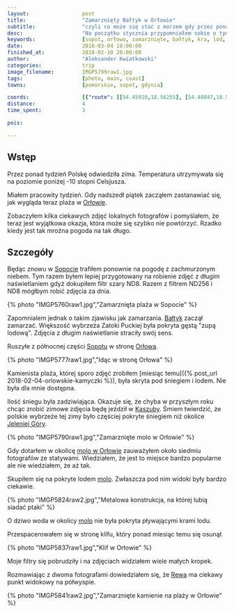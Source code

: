 ```yaml
---
layout:                 post
title:                  "Zamarznięty Bałtyk w Orłowie"
subtitle:               "czyli co może się stać z morzem gdy przez ponad tydzień temperatura spadnie poniżej -10 stopni Celsjusza"
desc:                   "Na początku stycznia przypomniałem sobie o tym, jak w 2012 roku temperatura w Poznaniu wynosiła -16 stopni. Nie przypuszczałem, że końcówka zimy może być taka mroźna. Wyjazd do Sopotu był bardzo impulsywny. Wiedziałem, że taka pogoda może się szybko nie powtórzyć."
keywords:               [sopot, orłowo, zamarznięte, bałtyk, kra, lód, pochmurnie]
date:                   2018-03-04 10:00:00
finished_at:            2018-02-10 20:00:00
author:                 "Aleksander Kwiatkowski"
categories:             trip
image_filename:         IMGP5799raw1.jpg
tags:                   [photo, main, coast]
towns:                  [pomorskie, sopot, gdynia]

coords:                 [{"route": [[54.45910,18.56255], [54.48047,18.56435]], "type": "hike"}]
distance:               4
time_spent:             3

pois:

---
```


[wiki-orlowo]: https://pl.wikipedia.org/wiki/Or%C5%82owo_(Gdynia)
[wiki-orlowo-molo]: https://pl.wikipedia.org/wiki/Molo_w_Gdyni_Or%C5%82owie
[wiki-sopot]: https://pl.wikipedia.org/wiki/Sopot
[wiki-baltyk]: https://pl.wikipedia.org/wiki/Morze_Ba%C5%82tyckie
[wiki-kaszuby]: https://pl.wikipedia.org/wiki/Kaszuby
[wiki-jelenia-gora]: https://pl.wikipedia.org/wiki/Jelenia_G%C3%B3ra
[wiki-rewa]: https://pl.wikipedia.org/wiki/Rewa_(wojew%C3%B3dztwo_pomorskie)


## Wstęp

Przez ponad tydzień Polskę odwiedziła zima. Temperatura utrzymywała się
na poziomie poniżej -10 stopni Celsjusza.

Miałem pracowity tydzień. Gdy nadszedł piątek zacząłem zastanawiać się,
jak wygląda teraz plaża w [Orłowie][wiki-orlowo].

Zobaczyłem kilka ciekawych zdjęć lokalnych fotografów i
pomyślałem, że teraz jest wyjątkowa okazja, która może się szybko nie
powtórzyć. Rzadko kiedy jest tak mroźna pogoda na tak długo.

## Szczegóły

Będąc znowu w [Sopocie][wiki-sopot] trafiłem ponownie na pogodę z
zachmurzonym niebem.
Tym razem byłem lepiej przygotowany na robienie zdjęć z długim naświetlaniem
gdyż dokupiłem filtr szary ND8. Razem z filtrem ND256 i ND8 mógłbym robić
zdjęcia za dnia.

{% photo "IMGP5760raw1.jpg","Zamarznięta plaża w Sopocie" %}

Zapomnialem jednak o takim zjawisku jak zamarzania. [Bałtyk][wiki-baltyk] zaczął
zamarzać. Większość wybrzeża Zatoki Puckiej była pokryta gęstą "zupą lodową".
Zdjęcia z długim naświetlanie straciły swój sens.

Ruszyłe z północnej części [Sopotu][wiki-sopot] w stronę
[Orłowa][wiki-orlowo].

{% photo "IMGP5777raw1.jpg","Idąc w stronę Orłowa" %}

Kamienista plaża, której sporo zdjęć zrobiłem
[miesiąc temu]({% post_url 2018-02-04-orlowskie-kamyczki %}), była skryta
pod śniegiem i lodem. Nie była dla mnie dostępna.

Ilość śniegu była zadziwiająca. Okazuje się, że chyba w
przyszłym roku chcąc zrobić
zimowe zdjęcia będę jeździł w [Kaszuby][wiki-kaszuby]. Śmiem twierdzić,
że polskie wybrzeże tej zimy było częściej pokryte śniegiem niż okolice
[Jeleniej Góry][wiki-jelenia-gora].

{% photo "IMGP5790raw1.jpg","Zamarznięte molo w Orłowie" %}

Gdy dotarłem w okolicę [molo w Orłowie][wiki-orlowo-molo] zauważyłem
około siedmiu fotografów ze statywami. Wiedziałem, że jest to miejsce
bardzo popularne ale nie wiedziałem, że aż tak.

Skupiłem się na pokryte lodem [molo][wiki-orlowo-molo].
Zwłaszcza pod nim widoki były bardzo ciekawie.

{% photo "IMGP5824raw2.jpg","Metalowa konstrukcja, na której lubią siadać ptaki" %}

O dziwo woda w okolicy [molo][wiki-orlowo-molo] nie była pokryta pływającymi
krami lodu.

Przespacerowałem się w stronę klifu, który ponad miesiąc temu się osunął.

{% photo "IMGP5837raw1.jpg","Klif w Orłowie" %}

Moje filtry się pobrudziły i na zdjęciach widziałem wiele małych kropek.

Rozmawiając z dwoma fotografami dowiedziałem się, że [Rewa][wiki-rewa]
ma ciekawy punkt widokowy na półwyspie.

{% photo "IMGP5841raw2.jpg","Zamarznięte kamienie na plaży w Orłowie" %}
